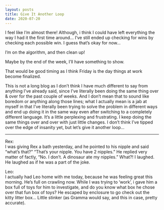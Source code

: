 ```yaml
---
layout: posts
title: Give It Another Loop
date: 2020-07-20
---
```


I feel like I’m almost there!  Although, i think I could have left everything the way I had it the first time around…  I’ve still ended up checking for wins by checking each possible win.  I guess that’s okay for now…

I’m on the algorithm, and then clean up!

Maybe by the end of the week, I’ll have something to show.  

That would be good timing as I think Friday is the day things at work become finalized.  

This is not a long blog as I don’t think I have much different to say from anything I’ve already said, since I’ve literally been doing the same thing over & over for the past couple of weeks.  And I don’t mean that to sound like boredom or anything along those lines; what I actually mean is a jab at myself in that I’ve literally been trying to solve the problem in different ways and end up doing it in the same way even after switching to a completely different language.  It’s a little perplexing and frustrating.  I keep doing the same things over and over with just little changes.  I don’t think I’ve tipped over the edge of insanity yet, but let’s give it another loop...

***
Rex:  
I was giving Rex a bath yesterday, and he pointed to his nipple and said “what’s that?”  “That’s your nipple.  You have 2 nipples.”  He replied very matter of factly, “No.  I don’t.  A dinosaur ate my nipples.”  What?!  I laughed.  He laughed as if he was a part of the joke.

Leo:  
I actually had Leo home with me today, because he was feeling great this morning.  He’s full on crawling now.  While I was trying to ‘work’, i gave him a box full of toys for him to investigate, and do you know what box he chose over that fun box of toys?  He escaped by enclosure to go check out the kitty litter box…  Little stinker (as Gramma would say, and this in case, pretty accurate).
